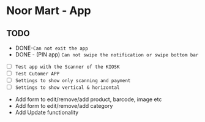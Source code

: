# Noor Mart - App
## TODO

- DONE-`Can not exit the app`
- DONE - (PIN app) `Can not swipe the notification or swipe bottom bar`
- [ ] `Test app with the Scanner of the KIOSK`
- [ ] `Test Cutomer APP`
- [ ] `Settings to show only scanning and payment`
- [ ] `Settings to show vertical & horizontal`

* Add form to edit/remove/add product, barcode, image etc
* Add form to edit/remove/add category
* Add Update functionality
